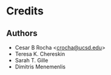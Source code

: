 # Credits

## Authors
* Cesar B Rocha <<crocha@ucsd.edu>>
* Teresa K. Chereskin 
* Sarah T. Gille
* Dimitris Menemenlis 
